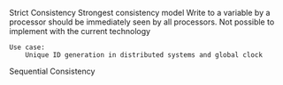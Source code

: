 Strict Consistency
    Strongest consistency model
    Write to a variable by a processor should be immediately seen by all processors. 
    Not possible to implement with the current technology

    Use case:
        Unique ID generation in distributed systems and global clock

Sequential Consistency
